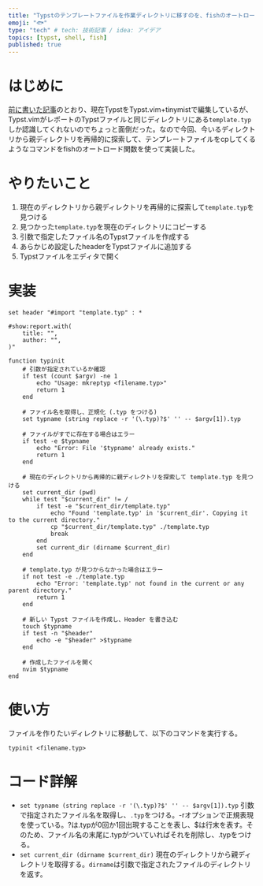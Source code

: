```yaml
---
title: "Typstのテンプレートファイルを作業ディレクトリに移すのを、fishのオートロード関数で簡単に"
emoji: "🐟"
type: "tech" # tech: 技術記事 / idea: アイデア
topics: [typst, shell, fish]
published: true
---
```


# はじめに

[前に書いた記事](https://zenn.dev/htsulfuric/articles/typst_and_nvim)のとおり、現在TypstをTypst.vim+tinymistで編集しているが、Typst.vimがレポートのTypstファイルと同じディレクトリにある`template.typ`しか認識してくれないのでちょっと面倒だった。なので今回、今いるディレクトリから親ディレクトリを再帰的に探索して、テンプレートファイルをcpしてくるようなコマンドをfishのオートロード関数を使って実装した。

# やりたいこと

1.  現在のディレクトリから親ディレクトリを再帰的に探索して`template.typ`を見つける
2.  見つかった`template.typ`を現在のディレクトリにコピーする
3.  引数で指定したファイル名のTypstファイルを作成する
4.  あらかじめ設定したheaderをTypstファイルに追加する
5.  Typstファイルをエディタで開く

# 実装

```:~/.config/fish/functions/typinit.fish
set header "#import "template.typ" : *

#show:report.with(
    title: "",
    author: "",
)"

function typinit
    # 引数が指定されているか確認
    if test (count $argv) -ne 1
        echo "Usage: mkreptyp <filename.typ>"
        return 1
    end

    # ファイル名を取得し、正規化 (.typ をつける)
    set typname (string replace -r '(\.typ)?$' '' -- $argv[1]).typ

    # ファイルがすでに存在する場合はエラー
    if test -e $typname
        echo "Error: File '$typname' already exists."
        return 1
    end

    # 現在のディレクトリから再帰的に親ディレクトリを探索して template.typ を見つける
    set current_dir (pwd)
    while test "$current_dir" != /
        if test -e "$current_dir/template.typ"
            echo "Found 'template.typ' in '$current_dir'. Copying it to the current directory."
            cp "$current_dir/template.typ" ./template.typ
            break
        end
        set current_dir (dirname $current_dir)
    end

    # template.typ が見つからなかった場合はエラー
    if not test -e ./template.typ
        echo "Error: 'template.typ' not found in the current or any parent directory."
        return 1
    end

    # 新しい Typst ファイルを作成し、Header を書き込む
    touch $typname
    if test -n "$header"
        echo -e "$header" >$typname
    end

    # 作成したファイルを開く
    nvim $typname
end
```

# 使い方

ファイルを作りたいディレクトリに移動して、以下のコマンドを実行する。

```shell
typinit <filename.typ>
```

# コード詳解

- `set typname (string replace -r '(\.typ)?$' '' -- $argv[1]).typ`
  引数で指定されたファイル名を取得し、`.typ`をつける。-rオプションで正規表現を使っている。?は.typが0回か1回出現することを表し、$は行末を表す。そのため、ファイル名の末尾に.typがついていればそれを削除し、.typをつける。
- `set current_dir (dirname $current_dir)`
  現在のディレクトリから親ディレクトリを取得する。`dirname`は引数で指定されたファイルのディレクトリを返す。
